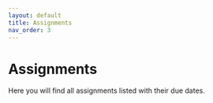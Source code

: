 ```yaml
---
layout: default
title: Assignments
nav_order: 3
---
```


# Assignments

Here you will find all assignments listed with their due dates.

